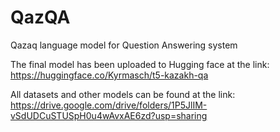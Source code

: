 # QazQA
Qazaq language model for Question Answering system

The final model has been uploaded to Hugging face at the link: https://huggingface.co/Kyrmasch/t5-kazakh-qa

All datasets and other models can be found at the link: https://drive.google.com/drive/folders/1P5JlIM-vSdUDCuSTUSpH0u4wAvxAE6zd?usp=sharing
